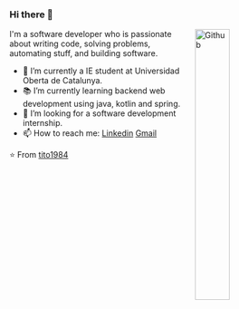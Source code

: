 ### Hi there 👋

<img width="35%" align="right" alt="Github" src="https://user-images.githubusercontent.com/48678280/88862734-4903af80-d201-11ea-968b-9c939d88a37c.gif" />

I'm a software developer who is passionate about writing code, solving problems, automating stuff, and building software.

- 🔭 I’m currently a IE student at Universidad Oberta de Catalunya.
- 📚 I’m currently learning  backend web development using java, kotlin and spring.
- 👯 I’m looking for a software development internship. 
- 📫 How to reach me: [Linkedin](https://www.linkedin.com/in/txema-lanchazo-serra-108128186/) [Gmail](mailto:txelan84@gmail.com)

⭐️ From [tito1984](https://github.com/tito1984)
